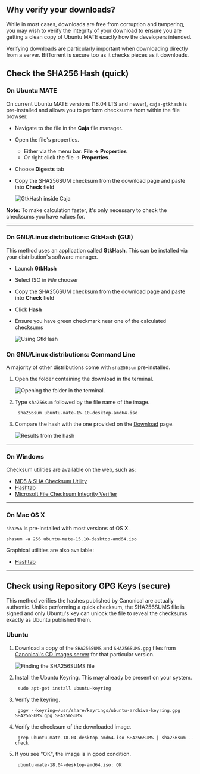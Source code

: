 <!--
.. title: How to Verify Downloads
.. slug: how-to-verify-downloads
.. date: 2016-04-07 21:00:00 UTC
.. tags: Verify,Download,Security,Checksum
.. link:
.. description: Methods to verify your downloads are immune from hackers.
.. type: text
.. author: Luke Horwell
-->

## Why verify your downloads?

While in most cases, downloads are free from corruption and tampering,
you may wish to verify the integrity of your download to ensure you
are getting a clean copy of Ubuntu MATE exactly how the developers intended.

Verifying downloads are particularly important when downloading directly from
a server. BitTorrent is secure too as it checks pieces as it downloads.


## Check the SHA256 Hash (quick)

### On Ubuntu MATE

On current Ubuntu MATE versions (18.04 LTS and newer), `caja-gtkhash` is pre-installed
and allows you to perform checksums from within the file browser.

 * Navigate to the file in the **Caja** file manager.
 * Open the file's properties.
   * Either via the menu bar: **File → Properties**
   * Or right click the file → **Properties**.
 * Choose **Digests** tab
 * Copy the SHA256SUM checksum from the download page and paste into **Check** field

    ![](/gallery/quick-help-screenshots/Caja-hash-howto.png "GtkHash inside Caja")

**Note:** To make calculation faster, it's only necessary to check the checksums you have values for.

---

### On GNU/Linux distributions: GtkHash (GUI)

This method uses an application called **GtkHash**. This can be installed via your distribution's software manager.

 * Launch **GtkHash**
 * Select ISO in _File_ chooser
 * Copy the SHA256SUM checksum from the download page and paste into **Check** field
 * Click **Hash**
 * Ensure you have green checkmark near one of the calculated checksums

    ![](/gallery/quick-help-screenshots/Gtk-hash-howto.png "Using GtkHash")


### On GNU/Linux distributions: Command Line

A majority of other distributions come with  `sha256sum` pre-installed.

1. Open the folder containing the download in the terminal.

    ![](/gallery/quick-help-screenshots/sha256-ubuntu-1.png "Opening the folder in the terminal.")


2. Type `sha256sum` followed by the file name of the image.

        sha256sum ubuntu-mate-15.10-desktop-amd64.iso


3. Compare the hash with the one provided on the [Download](/download/) page.

    ![](/gallery/quick-help-screenshots/sha256-ubuntu-2.png "Results from the hash")

-----------
### On Windows

Checksum utilities are available on the web, such as:

 * [MD5 & SHA Checksum Utility](https://raylin.wordpress.com/downloads/md5-sha-1-checksum-utility/)
 * [Hashtab](http://implbits.com/products/hashtab/)
 * [Microsoft File Checksum Integrity Verifier](https://support.microsoft.com/en-us/help/889768/how-to-compute-the-md5-or-sha-1-cryptographic-hash-values-for-a-file)


-----------
### On Mac OS X

`sha256` is pre-installed with most versions of OS X.

    shasum -a 256 ubuntu-mate-15.10-desktop-amd64.iso


Graphical utilities are also available:

 * [Hashtab](http://implbits.com/products/hashtab/)


-----------
## Check using Repository GPG Keys (secure)

This method verifies the hashes published by Canonical are
actually authentic. Unlike performing a quick checksum,
the SHA256SUMS file is signed and only Ubuntu's key can unlock
the file to reveal the checksums exactly as Ubuntu published them.

### Ubuntu

1. Download a copy of the `SHA256SUMS` and `SHA256SUMS.gpg` files
from [Canonical's CD Images server](http://cdimage.ubuntu.com/ubuntu-mate/releases/) for that particular version.

    ![](/gallery/quick-help-screenshots/sha256sums-gpg.png "Finding the SHA256SUMS file")


2. Install the Ubuntu Keyring. This may already be present on your system.

        sudo apt-get install ubuntu-keyring


3. Verify the keyring.

        gpgv --keyring=/usr/share/keyrings/ubuntu-archive-keyring.gpg SHA256SUMS.gpg SHA256SUMS


4. Verify the checksum of the downloaded image.

        grep ubuntu-mate-18.04-desktop-amd64.iso SHA256SUMS | sha256sum --check

5. If you see "OK", the image is in good condition.

        ubuntu-mate-18.04-desktop-amd64.iso: OK

